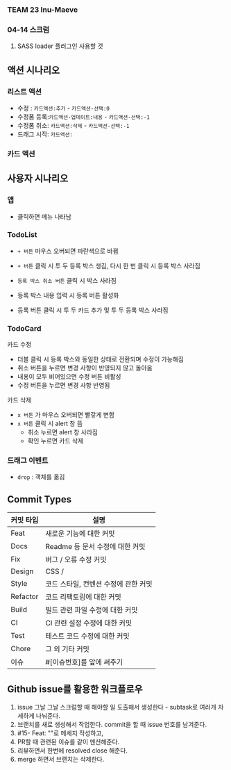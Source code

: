 ### TEAM 23 Inu-Maeve

### 04-14 스크럼

1. SASS loader 플러그인 사용할 것

## 액션 시나리오

### 리스트 액션

- 수정 : `카드액션:추가` - `카드액션-선택:0`
- 수정폼 등록:`카드액션-업데이트:내용` - `카드액션-선택:-1`
- 수정폼 취소: `카드액션:삭제` - `카드액션-선택:-1`
- 드래그 시작: `카드액션:`

### 카드 액션

## 사용자 시나리오

### 앱

- 클릭하면 메뉴 나타남

### TodoList

- `+ 버튼` 마우스 오버되면 파란색으로 바뀜
- `+ 버튼` 클릭 시 투 두 등록 박스 생김, 다시 한 번 클릭 시 등록 박스 사라짐

- `등록 박스 취소 버튼` 클릭 시 박스 사라짐
- 등록 박스 내용 입력 시 등록 버튼 활성화
- 등록 버튼 클릭 시 투 두 카드 추가 및 투 두 등록 박스 사라짐

### TodoCard

카드 수정

- 더블 클릭 시 등록 박스와 동일한 상태로 전환되며 수정이 가능해짐
- 취소 버튼을 누르면 변경 사항이 반영되지 않고 돌아옴
- 내용이 모두 비어있으면 수정 버튼 비활성
- 수정 버튼을 누르면 변경 사항 반영됨

카드 삭제

- `x 버튼` 가 마우스 오버되면 빨갛게 변함
- `x 버튼` 클릭 시 alert 창 뜸
    - 취소 누르면 alert 창 사라짐
    - 확인 누르면 카드 삭제

### 드래그 이벤트

- `drop` : 객체를 옮김

## Commit Types

| 커밋 타입 | 설명                                 |
| --------- | ------------------------------------ |
| Feat      | 새로운 기능에 대한 커밋              |
| Docs      | Readme 등 문서 수정에 대한 커밋      |
| Fix       | 버그 / 오류 수정 커밋                |
| Design    | CSS /                                |
| Style     | 코드 스타일, 컨벤션 수정에 관한 커밋 |
| Refactor  | 코드 리팩토링에 대한 커밋            |
| Build     | 빌드 관련 파일 수정에 대한 커밋      |
| CI        | CI 관련 설정 수정에 대한 커밋        |
| Test      | 테스트 코드 수정에 대한 커밋         |
| Chore     | 그 외 기타 커밋                      |
| 이슈      | #[이슈번호]를 앞에 써주기            |

## Github issue를 활용한 워크플로우

1. issue 그날 그날 스크럼할 때 해야할 일 도출해서 생성한다 - subtask로 여러개 자세하게 나눠준다.
2. 브랜치를 새로 생성해서 작업한다. commit을 할 때 issue 번호를 남겨준다.
3. #15- Feat: ""로 메세지 작성하고,
4. PR할 때 관련된 이슈를 같이 멘션해준다.
5. 리뷰하면서 한번에 resolved close 해준다.
6. merge 하면서 브랜치는 삭제한다.
